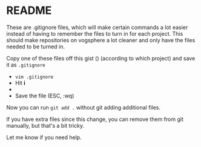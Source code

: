 # README

These are .gitignore files, which will make certain commands a lot easier instead of 
having to remember the files to turn in for each project.  This should make repositories on vogsphere a lot
cleaner and only have the files needed to be turned in.

Copy one of these files off this gist (<Command><C>) (according to which project) and save it as ```.gitignore```



- ```vim .gitignore```
- Hit **i**
- <Command><V>
- Save the file (ESC, :wq)

Now you can run ```git add .``` without git adding additional files.  

If you have extra files since this change, you can remove them from git manually, but that's a bit tricky.  

Let me know if you need help.